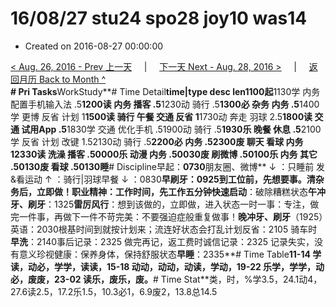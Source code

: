# 16/08/27 stu24 spo28 joy10 was14

* Created on 2016-08-27 00:00:00

[&lt; Aug. 26, 2016 - Prev 上一天](d26.md)     \|     [下一天 Next - Aug. 28, 2016 &gt;](d28.md)     \|     [返回月历 Back to Month ^](index.md)   
**\# Pri Tasks**WorkStudy**\# Time Detail**time\|type desc len1100起**1130学 内务 配置手机输入法 .5**1200读 内务 播客 .5**1230动 骑行 .5**1300必 杂务 内务 .5**1400学 更博 反省 计划 1**1500读 骑行 午餐 交通 反省 1**1730动 奔走 羽球 2.5**1800读 交通 试用App .5**1830学 交通 优化手机 .51900动 骑行 .5**1930乐 晚餐 休息 .5**2100学 反省 计划 改键 1.52130动 骑行 .5**2200必 内务 .52300废 聊天 看球 内务 12330读 洗澡 播客 .50000乐 动漫 内务 .50030废 刷微博 .50100乐 内务 其它 .50130废 看球 .50130睡**\# Discipline早起：**0730**朋友圈、微博** ↓ ：只睡前 发&看运动 ↑ ：骑行\|羽球早餐 ↓ ：0830**早刷牙：**0925到工位前，先想要事。清杂务后，立即做！**职业精神**：工作时间，先工作**五分钟快速启动**：破除糟糕状态**午冲牙、刷牙**：1325**雷厉风行**：想到该做的，立即做，进入状态一时一事：专注，做完一件事，再做下一件不苛完美：不要强迫症般重复做事！**晚冲牙、刷牙**（1925）英语：2030根基时间到就按计划来；流连好状态会打乱计划反省：2105 骑车时**早洗**：2140事后记录：2325 做完再记，返工费时诚信记录：2325 记录失实，没有意义珍视健康：保养身体，保持舒服状态**早睡**：2335**\# Time Table**11-14 学读，动必，学学，读读，15-18 动动，动动，动读，学动，19-22 乐学，学学，动必，废废，23-02 读乐，废乐，废。**\# Time Stat**类，时，%学3.5，24.1动4，27.6读2.5，17.2乐1.5，10.3必1，6.9废2，13.8总14.5

